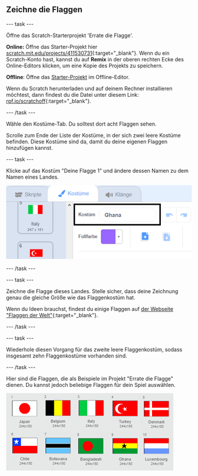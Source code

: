 ## Zeichne die Flaggen

--- task ---

Öffne das Scratch-Starterprojekt 'Errate die Flagge'.

**Online:** Öffne das Starter-Projekt hier [scratch.mit.edu/projects/411530731](https://scratch.mit.edu/projects/411530731){:target="_blank"}. Wenn du ein Scratch-Konto hast, kannst du auf **Remix** in der oberen rechten Ecke des Online-Editors klicken, um eine Kopie des Projekts zu speichern.

**Offline**: Öffne das [Starter-Projekt](https://rpf.io/p/de-DE/guess-the-flag-go) im Offline-Editor.

Wenn du Scratch herunterladen und auf deinem Rechner installieren möchtest, dann findest du die Datei unter diesem Link: [rpf.io/scratchoff](https://rpf.io/scratchoff){:target="_blank"}.

--- /task ---

Wähle den Kostüme-Tab. Du solltest dort acht Flaggen sehen.

Scrolle zum Ende der Liste der Kostüme, in der sich zwei leere Kostüme befinden. Diese Kostüme sind da, damit du deine eigenen Flaggen hinzufügen kannst.

--- task ---

Klicke auf das Kostüm "Deine Flagge 1" und ändere dessen Namen zu dem Namen eines Landes.

![Kostüm umbenennen](images/rename-costume.png)

--- /task ---

--- task ---

Zeichne die Flagge dieses Landes. Stelle sicher, dass deine Zeichnung genau die gleiche Größe wie das Flaggenkostüm hat.

Wenn du Ideen brauchst, findest du einige Flaggen auf [der Webseite "Flaggen der Welt"](https://www.countries-ofthe-world.com/flags-of-the-world.html){:target="_blank"}.

--- /task ---

--- task ---

Wiederhole diesen Vorgang für das zweite leere Flaggenkostüm, sodass insgesamt zehn Flaggenkostüme vorhanden sind.

--- /task ---

Hier sind die Flaggen, die als Beispiele im Projekt "Errate die Flagge" dienen. Du kannst jedoch beliebige Flaggen für dein Spiel auswählen.

![Alle Flaggenkostüme](images/all-costumes.png)
